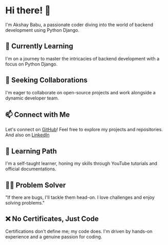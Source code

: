 # Hi there! 👋
I'm Akshay Babu, a passionate coder diving into the world of backend development using Python Django.

## 🌱 Currently Learning
I'm on a journey to master the intricacies of backend development with a focus on Python Django.

## 💼 Seeking Collaborations
I'm eager to collaborate on open-source projects and work alongside a dynamic developer team.

## 📫 Connect with Me
Let's connect on [GitHub](https://github.com/akshay8172)! Feel free to explore my projects and repositories.
And also on [LinkedIn](https://www.linkedin.com/in/akshay-babu-python-django/)

## 📖 Learning Path
I'm a self-taught learner, honing my skills through YouTube tutorials and official documentations.

## 🧑‍💻 Problem Solver
"If there are bugs, I'll tackle them head-on. I love challenges and enjoy solving problems."

## ❌ No Certificates, Just Code
Certifications don't define me; my code does. I'm driven by hands-on experience and a genuine passion for coding.



<!---
akshay8172/akshay8172 is a ✨ special ✨ repository because its `README.md` (this file) appears on your GitHub profile.
You can click the Preview link to take a look at your changes.
--->
